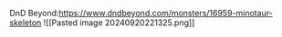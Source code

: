 DnD Beyond:https://www.dndbeyond.com/monsters/16959-minotaur-skeleton
![[Pasted image 20240920221325.png]]